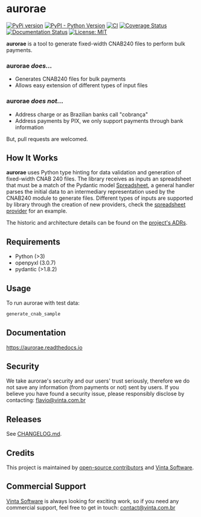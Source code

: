 # aurorae

[![PyPi version](https://img.shields.io/pypi/v/aurorae.svg)](https://pypi.python.org/pypi/aurorae)
[![PyPI - Python Version](https://img.shields.io/pypi/pyversions/aurorae)](https://pypi.org/project/aurorae/)
[![CI](https://github.com/vintasoftware/aurorae/actions/workflows/actions.yaml/badge.svg)](https://github.com/vintasoftware/aurorae/actions/workflows/actions.yaml)
[![Coverage Status](https://coveralls.io/repos/github/vintasoftware/aurorae/badge.svg?branch=main)](https://coveralls.io/github/vintasoftware/aurorae?branch=main)
[![Documentation Status](https://readthedocs.org/projects/aurorae/badge/?version=latest)](https://aurorae.readthedocs.io/en/latest/?badge=latest)
[![License: MIT](https://img.shields.io/github/license/vintasoftware/django-react-boilerplate.svg)](LICENSE.txt)

**aurorae** is a tool to generate fixed-width CNAB240 files to perform bulk payments.

### aurorae _does..._
- Generates CNAB240 files for bulk payments
- Allows easy extension of different types of input files

### aurorae _does not..._
- Address charge or as Brazilian banks call "cobrança"
- Address payments by PIX, we only support payments through bank information

But, pull requests are welcomed.

## How It Works
**aurorae** uses Python type hinting for data validation and generation of fixed-width CNAB 240 files. The library receives as inputs an spreadsheet that must be a match of the Pydantic model [Spreadsheet](https://github.com/vintasoftware/aurorae/blob/main/aurorae/providers/spreadsheet/models.py), a general handler parses the initial data to an intermediary representation used by the CNAB240 module to generate files. Different types of inputs are supported by library through the creation of new providers, check the [spreadsheet provider](https://github.com/vintasoftware/aurorae/tree/main/aurorae/providers/spreadsheet) for an example.

The historic and architecture details can be found on the [project's ADRs](https://github.com/vintasoftware/aurorae/blob/main/docs/adr/README.md).

## Requirements

- Python (>3)
- openpyxl (3.0.7)
- pydantic (>1.8.2)

## Usage
To run aurorae with test data:
```bash
generate_cnab_sample
```

## Documentation
https://aurorae.readthedocs.io

## Security
We take aurorae's security and our users' trust seriously, therefore we do not save any information (from payments or not) sent by users. If you believe you have found a security issue, please responsibly disclose by contacting: [flavio@vinta.com.br](flavio@vinta.com.br)

## Releases

See [CHANGELOG.md](https://github.com/vintasoftware/aurorae/blob/main/CHANGELOG.md).

## Credits

This project is maintained by [open-source contributors](https://github.com/vintasoftware/aurorae/blob/main/AUTHORS.rst) and [Vinta Software](https://www.vintasoftware.com/).

## Commercial Support

[Vinta Software](https://www.vintasoftware.com/) is always looking for exciting work, so if you need any commercial support, feel free to get in touch: contact@vinta.com.br
